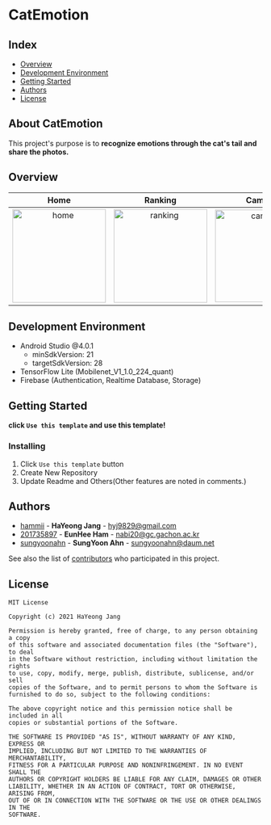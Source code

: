 # CatEmotion

## Index
  - [Overview](#overview) 
  - [Development Environment](#development-environment)
  - [Getting Started](#getting-started)
  - [Authors](#authors)
  - [License](#license)

## About CatEmotion
<!--Wirte one paragraph of project description -->  
This project's purpose is to **recognize emotions through the cat's tail and share the photos.**  

## Overview
<!-- Write Overview about this project -->
<!-- **If you use this template, you can use this function**
- Issue Template
- Pull Request Template
- Commit Template
- Readme Template
- Contribute Template
- Pull Request Build Test(With Github Actions) -->

| Home | Ranking | Camera  | Album |
| :---------------: | :---------------: | :---------------: | :---------------: |
| <img width="185" alt="home" src="https://user-images.githubusercontent.com/44565524/121726958-3860dd00-cb26-11eb-973d-93cea2b28cf0.png"> | <img width="185" alt="ranking" src="https://user-images.githubusercontent.com/44565524/121727241-9d1c3780-cb26-11eb-85b4-a811a8f91e59.png"> | <img width="183" alt="camera" src="https://user-images.githubusercontent.com/44565524/121727593-11ef7180-cb27-11eb-9917-8084d9eea3fc.png"> | <img width="187" alt="album" src="https://user-images.githubusercontent.com/44565524/121727752-482cf100-cb27-11eb-87eb-279319f7b342.png"> |

## Development Environment
-  Android Studio @4.0.1
    - minSdkVersion: 21
    - targetSdkVersion: 28
-  TensorFlow Lite (Mobilenet_V1_1.0_224_quant)
-  Firebase (Authentication, Realtime Database, Storage)

## Getting Started
**click `Use this template` and use this template!**
<!--
### Depencies
 Write about need to install the software and how to install them 
-->

### Installing
<!-- A step by step series of examples that tell you how to get a development 
env running

Say what the step will be

    Give the example

And repeat

    until finished
-->
1. Click `Use this template` button 
2. Create New Repository
3. Update Readme and Others(Other features are noted in comments.)
<!--
## Deployment
 Add additional notes about how to deploy this on a live system
 -->

## Authors
  - [hammii](https://github.com/hammii) - **HaYeong Jang** - <hyj9829@gmail.com>
  - [201735897](https://github.com/201735897) - **EunHee Ham** - <nabi20@gc.gachon.ac.kr>
  - [sungyoonahn](https://github.com/sungyoonahn) - **SungYoon Ahn** - <sungyoonahn@daum.net>

See also the list of [contributors](https://github.com/hammii/CatEmotion/graphs/contributors)
who participated in this project.
<!--
## Used or Referenced Projects
 - [referenced Project](project link) - **LICENSE** - little-bit introduce
-->

## License
```
MIT License

Copyright (c) 2021 HaYeong Jang

Permission is hereby granted, free of charge, to any person obtaining a copy
of this software and associated documentation files (the "Software"), to deal
in the Software without restriction, including without limitation the rights
to use, copy, modify, merge, publish, distribute, sublicense, and/or sell
copies of the Software, and to permit persons to whom the Software is
furnished to do so, subject to the following conditions:

The above copyright notice and this permission notice shall be included in all
copies or substantial portions of the Software.

THE SOFTWARE IS PROVIDED "AS IS", WITHOUT WARRANTY OF ANY KIND, EXPRESS OR
IMPLIED, INCLUDING BUT NOT LIMITED TO THE WARRANTIES OF MERCHANTABILITY,
FITNESS FOR A PARTICULAR PURPOSE AND NONINFRINGEMENT. IN NO EVENT SHALL THE
AUTHORS OR COPYRIGHT HOLDERS BE LIABLE FOR ANY CLAIM, DAMAGES OR OTHER
LIABILITY, WHETHER IN AN ACTION OF CONTRACT, TORT OR OTHERWISE, ARISING FROM,
OUT OF OR IN CONNECTION WITH THE SOFTWARE OR THE USE OR OTHER DEALINGS IN THE
SOFTWARE.
```
